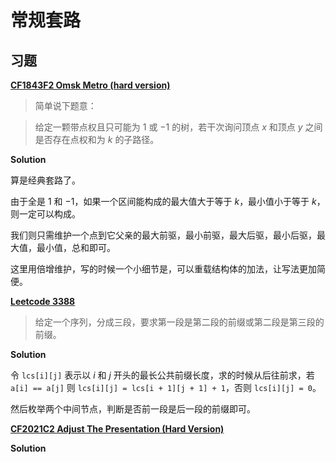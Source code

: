 # 常规套路

## 习题

[**CF1843F2 Omsk Metro (hard version)**](https://codeforces.com/contest/1843/problem/F2)

> 简单说下题意：

> 给定一颗带点权且只可能为 $1$ 或 $−1$ 的树，若干次询问顶点 $x$ 和顶点 $y$ 之间是否存在点权和为 $k$ 的子路径。

**Solution**

算是经典套路了。

由于全是 $1$ 和 $-1$，如果一个区间能构成的最大值大于等于 $k$，最小值小于等于 $k$，则一定可以构成。

我们则只需维护一个点到它父亲的最大前驱，最小前驱，最大后驱，最小后驱，最大值，最小值，总和即可。

这里用倍增维护，写的时候一个小细节是，可以重载结构体的加法，让写法更加简便。

[**Leetcode 3388**](https://leetcode.com/problems/count-beautiful-splits-in-an-array/description/)

> 给定一个序列，分成三段，要求第一段是第二段的前缀或第二段是第三段的前缀。

**Solution**

令 `lcs[i][j]` 表示以 $i$ 和 $j$ 开头的最长公共前缀长度，求的时候从后往前求，若 `a[i] == a[j]` 则 `lcs[i][j] = lcs[i + 1][j + 1] + 1`，否则 `lcs[i][j] = 0`。

然后枚举两个中间节点，判断是否前一段是后一段的前缀即可。

[**CF2021C2 Adjust The Presentation (Hard Version)**](https://codeforces.com/contest/2021/problem/C2)

**Solution**

